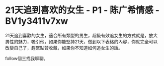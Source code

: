 # 21天追到喜欢的女生 - P1 - 陈广希情感 - BV1y3411v7xw

21天追到喜歡的女生，適合所有類型的男生，超級有效追女生的方式就是，放大男性的魅力，吸引他，如果你能堅持21天，做到以下表格的內容，你就完全可以改變自己了，趕緊點贊收藏，如果你不知道如何追女生的話。

follow個三找我聊聊。